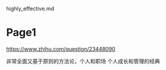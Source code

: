 highly_effective.md

# Page1

https://www.zhihu.com/question/23448090

非常全面又基于原则的方法论，个人和职场 个人成长和管理的经典
